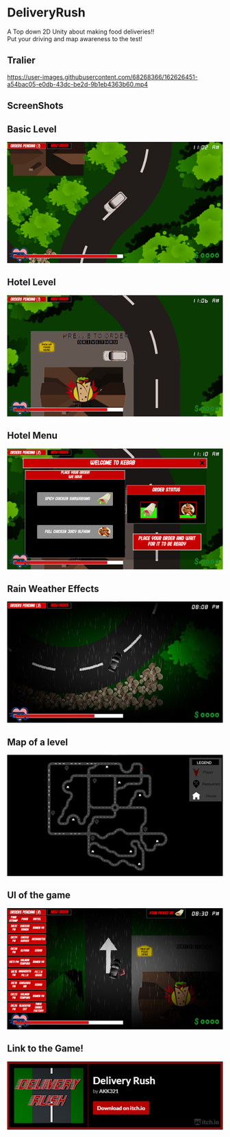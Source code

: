 # DeliveryRush
A Top down 2D Unity about making food deliveries!!  
Put your driving and map awareness to the test!

## Tralier
https://user-images.githubusercontent.com/68268366/162626451-a54bac05-e0db-43dc-be2d-9b1eb4363b60.mp4

## ScreenShots

## Basic Level  
![Download](./DeliveryRush/1.png)

## Hotel Level  
![Download](./DeliveryRush/2.png)

## Hotel Menu
![Download](./DeliveryRush/3.png)

## Rain Weather Effects
![Download](./DeliveryRush/4.png)

## Map of a level
![Download](./DeliveryRush/5.png)

## UI of the game
![Download](./DeliveryRush/6.png)


## Link to the Game!
<a href="https://akk-3211.itch.io/delivery-rush">![Download](./DeliveryRush/GameLink.png)</a>
